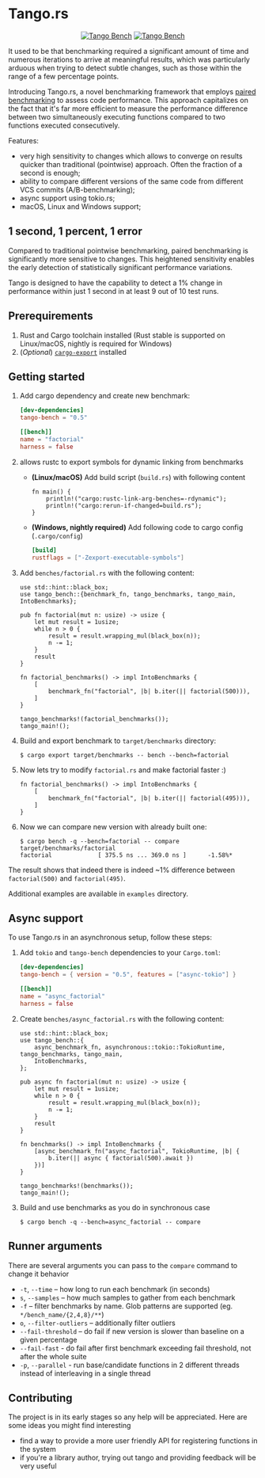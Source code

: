 # Tango.rs

<div align="center">
  <a href="https://crates.io/crates/tango-bench"><img src="https://img.shields.io/crates/v/tango-bench" alt="Tango Bench"/></a>
  <a href="https://docs.rs/tango-bench/latest/tango_bench/"><img src="https://img.shields.io/docsrs/tango-bench" alt="Tango Bench"/></a>
</div>

It used to be that benchmarking required a significant amount of time and numerous iterations to arrive at meaningful results, which was particularly arduous when trying to detect subtle changes, such as those within the range of a few percentage points.

Introducing Tango.rs, a novel benchmarking framework that employs [paired benchmarking](https://www.bazhenov.me/posts/paired-benchmarking/) to assess code performance. This approach capitalizes on the fact that it's far more efficient to measure the performance difference between two simultaneously executing functions compared to two functions executed consecutively.

Features:

- very high sensitivity to changes which allows to converge on results quicker than traditional (pointwise) approach. Often the fraction of a second is enough;
- ability to compare different versions of the same code from different VCS commits (A/B-benchmarking);
- async support using tokio.rs;
- macOS, Linux and Windows support;

## 1 second, 1 percent, 1 error

Compared to traditional pointwise benchmarking, paired benchmarking is significantly more sensitive to changes. This heightened sensitivity enables the early detection of statistically significant performance variations.

Tango is designed to have the capability to detect a 1% change in performance within just 1 second in at least 9 out of 10 test runs.

## Prerequirements

1. Rust and Cargo toolchain installed (Rust stable is supported on Linux/macOS, nightly is required for Windows)
1. (_Optional_) [`cargo-export`](https://github.com/bazhenov/cargo-export) installed

## Getting started

1. Add cargo dependency and create new benchmark:

   ```toml
   [dev-dependencies]
   tango-bench = "0.5"

   [[bench]]
   name = "factorial"
   harness = false
   ```

1. allows rustc to export symbols for dynamic linking from benchmarks

   - **(Linux/macOS)** Add build script (`build.rs`) with following content

      ```rust,ignore
      fn main() {
          println!("cargo:rustc-link-arg-benches=-rdynamic");
          println!("cargo:rerun-if-changed=build.rs");
      }
      ```

    - **(Windows, nightly required)** Add following code to cargo config (`.cargo/config`)

       ```toml
       [build]
       rustflags = ["-Zexport-executable-symbols"]
       ```

1. Add `benches/factorial.rs` with the following content:

   ```rust,no_run
   use std::hint::black_box;
   use tango_bench::{benchmark_fn, tango_benchmarks, tango_main, IntoBenchmarks};

   pub fn factorial(mut n: usize) -> usize {
       let mut result = 1usize;
       while n > 0 {
           result = result.wrapping_mul(black_box(n));
           n -= 1;
       }
       result
   }

   fn factorial_benchmarks() -> impl IntoBenchmarks {
       [
           benchmark_fn("factorial", |b| b.iter(|| factorial(500))),
       ]
   }

   tango_benchmarks!(factorial_benchmarks());
   tango_main!();
   ```

1. Build and export benchmark to `target/benchmarks` directory:

   ```console
   $ cargo export target/benchmarks -- bench --bench=factorial
   ```

1. Now lets try to modify `factorial.rs` and make factorial faster :)

   ```rust,ignore
   fn factorial_benchmarks() -> impl IntoBenchmarks {
       [
           benchmark_fn("factorial", |b| b.iter(|| factorial(495))),
       ]
   }
   ```

1. Now we can compare new version with already built one:

   ```console
   $ cargo bench -q --bench=factorial -- compare target/benchmarks/factorial
   factorial             [ 375.5 ns ... 369.0 ns ]      -1.58%*
   ```
The result shows that indeed there is indeed ~1% difference between `factorial(500)` and `factorial(495)`.

Additional examples are available in `examples` directory.

## Async support

To use Tango.rs in an asynchronous setup, follow these steps:

1. Add `tokio` and `tango-bench` dependencies to your `Cargo.toml`:

    ```toml
    [dev-dependencies]
    tango-bench = { version = "0.5", features = ["async-tokio"] }

    [[bench]]
    name = "async_factorial"
    harness = false
    ```

2. Create `benches/async_factorial.rs` with the following content:

    ```rust,no_run
    use std::hint::black_box;
    use tango_bench::{
        async_benchmark_fn, asynchronous::tokio::TokioRuntime, tango_benchmarks, tango_main,
        IntoBenchmarks,
    };

    pub async fn factorial(mut n: usize) -> usize {
        let mut result = 1usize;
        while n > 0 {
            result = result.wrapping_mul(black_box(n));
            n -= 1;
        }
        result
    }

    fn benchmarks() -> impl IntoBenchmarks {
        [async_benchmark_fn("async_factorial", TokioRuntime, |b| {
            b.iter(|| async { factorial(500).await })
        })]
    }

    tango_benchmarks!(benchmarks());
    tango_main!();
    ```

3. Build and use benchmarks as you do in synchronous case

    ```console
    $ cargo bench -q --bench=async_factorial -- compare
    ```

## Runner arguments

There are several arguments you can pass to the `compare` command to change it behavior

  - `-t`, `--time` – how long to run each benchmark (in seconds)
  - `s`, `--samples` – how much samples to gather from each benchmark
  - `-f` – filter benchmarks by name. Glob patterns are supported (eg. `*/bench_name/{2,4,8}/**`)
  - `o`, `--filter-outliers` – additionally filter outliers
  - `--fail-threshold` – do fail if new version is slower than baseline on a given percentage
  - `--fail-fast` - do fail after first benchmark exceeding fail threshold, not after the whole suite
  - `-p`, `--parallel` - run base/candidate functions in 2 different threads instead of interleaving in a single thread

## Contributing

The project is in its early stages so any help will be appreciated. Here are some ideas you might find interesting

- find a way to provide a more user friendly API for registering functions in the system
- if you're a library author, trying out tango and providing feedback will be very useful
